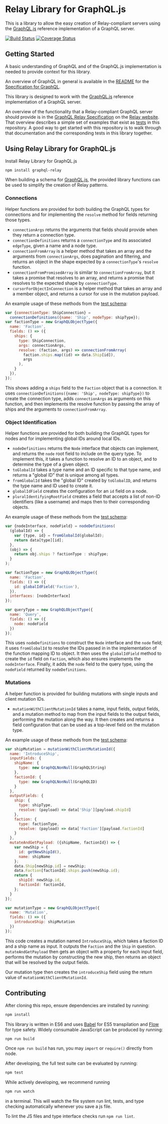 # Relay Library for GraphQL.js

This is a library to allow the easy creation of Relay-compliant servers using
the [GraphQL.js](https://github.com/graphql/graphql-js) reference implementation
of a GraphQL server.

[![Build Status](https://travis-ci.org/graphql/graphql-relay-js.svg)](https://travis-ci.org/graphql/graphql-relay-js)
[![Coverage Status](https://coveralls.io/repos/graphql/graphql-relay-js/badge.svg?branch=master&service=github)](https://coveralls.io/github/graphql/graphql-relay-js?branch=master)

## Getting Started

A basic understanding of GraphQL and of the GraphQL.js implementation is needed
to provide context for this library.

An overview of GraphQL in general is available in the
[README](https://github.com/facebook/graphql/blob/master/README.md) for the
[Specification for GraphQL](https://github.com/facebook/graphql).

This library is designed to work with the 
[GraphQL.js](https://github.com/graphql/graphql-js) reference implementation
of a GraphQL server.

An overview of the functionality that a Relay-compliant GraphQL server should
provide is in the [GraphQL Relay Specification](https://facebook.github.io/relay/docs/graphql-relay-specification.html)
on the [Relay website](https://facebook.github.io/relay/). That overview
describes a simple set of examples that exist as [tests](src/__tests__) in this
repository. A good way to get started with this repository is to walk through
that documentation and the corresponding tests in this library together.

## Using Relay Library for GraphQL.js

Install Relay Library for GraphQL.js

```sh
npm install graphql-relay
```

When building a schema for [GraphQL.js](https://github.com/graphql/graphql-js),
the provided library functions can be used to simplify the creation of Relay
patterns.

### Connections 

Helper functions are provided for both building the GraphQL types
for connections and for implementing the `resolve` method for fields
returning those types.

 - `connectionArgs` returns the arguments that fields should provide when
they return a connection type.
 - `connectionDefinitions` returns a `connectionType` and its associated
`edgeType`, given a name and a node type.
 - `connectionFromArray` is a helper method that takes an array and the
arguments from `connectionArgs`, does pagination and filtering, and returns
an object in the shape expected by a `connectionType`'s `resolve` function.
 - `connectionFromPromisedArray` is similar to `connectionFromArray`, but
it takes a promise that resolves to an array, and returns a promise that
resolves to the expected shape by `connectionType`.
 - `cursorForObjectInConnection` is a helper method that takes an array and a
member object, and returns a cursor for use in the mutation payload.

An example usage of these methods from the [test schema](src/__tests__/starWarsSchema.js):

```js
var {connectionType: ShipConnection} =
  connectionDefinitions({name: 'Ship', nodeType: shipType});
var factionType = new GraphQLObjectType({
  name: 'Faction',
  fields: () => ({
    ships: {
      type: ShipConnection,
      args: connectionArgs,
      resolve: (faction, args) => connectionFromArray(
        faction.ships.map((id) => data.Ship[id]),
        args
      ),
    }
  }),
});
```

This shows adding a `ships` field to the `Faction` object that is a connection.
It uses `connectionDefinitions({name: 'Ship', nodeType: shipType})` to create
the connection type, adds `connectionArgs` as arguments on this function, and
then implements the resolve function by passing the array of ships and the
arguments to `connectionFromArray`.

### Object Identification

Helper functions are provided for both building the GraphQL types
for nodes and for implementing global IDs around local IDs.

 - `nodeDefinitions` returns the `Node` interface that objects can implement,
and returns the `node` root field to include on the query type. To implement
this, it takes a function to resolve an ID to an object, and to determine
the type of a given object.
 - `toGlobalId` takes a type name and an ID specific to that type name,
and returns a "global ID" that is unique among all types.
 - `fromGlobalId` takes the "global ID" created by `toGlobalID`, and returns
the type name and ID used to create it.
 - `globalIdField` creates the configuration for an `id` field on a node.
 - `pluralIdentifyingRootField` creates a field that accepts a list of
non-ID identifiers (like a username) and maps then to their corresponding
objects.

An example usage of these methods from the [test schema](src/__tests__/starWarsSchema.js):

```js
var {nodeInterface, nodeField} = nodeDefinitions(
  (globalId) => {
    var {type, id} = fromGlobalId(globalId);
    return data[type][id];
  },
  (obj) => {
    return obj.ships ? factionType : shipType;
  }
);

var factionType = new GraphQLObjectType({
  name: 'Faction',
  fields: () => ({
    id: globalIdField('Faction'),
  }),
  interfaces: [nodeInterface]
});

var queryType = new GraphQLObjectType({
  name: 'Query',
  fields: () => ({
    node: nodeField
  })
});
```

This uses `nodeDefinitions` to construct the `Node` interface and the `node`
field; it uses `fromGlobalId` to resolve the IDs passed in in the implementation
of the function mapping ID to object. It then uses the `globalIdField` method to
create the `id` field on `Faction`, which also ensures implements the
`nodeInterface`. Finally, it adds the `node` field to the query type, using the
`nodeField` returned by `nodeDefinitions`.

### Mutations

A helper function is provided for building mutations with
single inputs and client mutation IDs.

 - `mutationWithClientMutationId` takes a name, input fields, output fields,
and a mutation method to map from the input fields to the output fields,
performing the mutation along the way. It then creates and returns a field
configuration that can be used as a top-level field on the mutation type.

An example usage of these methods from the [test schema](src/__tests__/starWarsSchema.js):

```js
var shipMutation = mutationWithClientMutationId({
  name: 'IntroduceShip',
  inputFields: {
    shipName: {
      type: new GraphQLNonNull(GraphQLString)
    },
    factionId: {
      type: new GraphQLNonNull(GraphQLID)
    }
  },
  outputFields: {
    ship: {
      type: shipType,
      resolve: (payload) => data['Ship'][payload.shipId]
    },
    faction: {
      type: factionType,
      resolve: (payload) => data['Faction'][payload.factionId]
    }
  },
  mutateAndGetPayload: ({shipName, factionId}) => {
    var newShip = {
      id: getNewShipId(),
      name: shipName
    };
    data.Ship[newShip.id] = newShip;
    data.Faction[factionId].ships.push(newShip.id);
    return {
      shipId: newShip.id,
      factionId: factionId,
    };
  }
});

var mutationType = new GraphQLObjectType({
  name: 'Mutation',
  fields: () => ({
    introduceShip: shipMutation
  })
});
```

This code creates a mutation named `IntroduceShip`, which takes a faction
ID and a ship name as input. It outputs the `Faction` and the `Ship` in
question. `mutateAndGetPayload` then gets an object with a property for
each input field, performs the mutation by constructing the new ship, then
returns an object that will be resolved by the output fields.

Our mutation type then creates the `introduceShip` field using the return
value of `mutationWithClientMutationId`.

## Contributing

After cloning this repo, ensure dependencies are installed by running:

```sh
npm install
```

This library is written in ES6 and uses [Babel](http://babeljs.io/) for ES5
transpilation and [Flow](http://flowtype.org/) for type safety. Widely
consumable JavaScript can be produced by running:

```sh
npm run build
```

Once `npm run build` has run, you may `import` or `require()` directly from
node.

After developing, the full test suite can be evaluated by running:

```sh
npm test
```

While actively developing, we recommend running

```sh
npm run watch
```

in a terminal. This will watch the file system run lint, tests, and type
checking automatically whenever you save a js file.

To lint the JS files and type interface checks run `npm run lint`.
